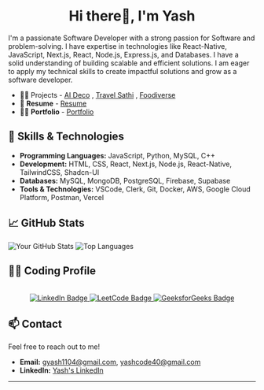 
<h1 align="center">Hi there👋, I'm Yash</h1>


I'm a passionate Software Developer with a strong passion for Software and problem-solving. I have expertise in technologies like React-Native, JavaScript, Next.js, React, Node.js, Express.js, and Databases. I have a solid understanding of building scalable and efficient solutions. I am eager to apply my technical skills to create impactful solutions and grow as a software developer.

 - 👨‍💻 Projects -  [AI Deco](https://ai-deco.vercel.app/) , [Travel Sathi](https://ai-trip-planner-gules.vercel.app/) , [Foodiverse](https://recipe-junction-ten.vercel.app/)
 - 📍 **Resume** -  [Resume](https://drive.google.com/file/d/1NtoVdCu-BeQBbCimQh1wz_BmND4ZmCkG/view?usp=sharing)
 - 👨‍💻 **Portfolio** - [Portfolio](https://portfolio-yash-1104githubs-projects.vercel.app/)
## 🚀 Skills & Technologies
- **Programming Languages:** JavaScript, Python, MySQL, C++
- **Development:** HTML, CSS, React, Next.js, Node.js, React-Native, TailwindCSS, Shadcn-UI
- **Databases:** MySQL, MongoDB, PostgreSQL, Firebase, Supabase
- **Tools & Technologies:** VSCode, Clerk, Git, Docker, AWS, Google Cloud Platform, Postman, Vercel


## 📈 GitHub Stats
![Your GitHub Stats](https://github-readme-stats.vercel.app/api?username=yash-1104github&show_icons=true&theme=radical) 
![Top Languages](https://github-readme-stats.vercel.app/api/top-langs/?username=yash-1104github&layout=compact&theme=radical)

## 👨‍💻 Coding Profile
<br/>
 <div id="badges" align="center">
  <a href="https://www.linkedin.com/in/yash-gupta-1a137b223"">
    <img src="https://img.shields.io/badge/LinkedIn-blue?style=for-the-badge&logo=linkedin&logoColor=white" alt="LinkedIn Badge"/>
  </a>
  
  <a href="https://leetcode.com/u/yash_leetcode04//">
    <img src="https://img.shields.io/badge/LeetCode-orange?style=for-the-badge&logo=leetcode&logoColor=white" alt="LeetCode Badge"/>
</a>

 <a href="https://www.geeksforgeeks.org/user/yashcode40/">
    <img src="https://img.shields.io/badge/GeeksforGeeks-9B59B6?style=for-the-badge&logo=GeeksforGeeks&logoColor=white"  alt="GeeksforGeeks Badge"/>
</a>
</div>

## 📫 Contact
Feel free to reach out to me!
- **Email:** gyash1104@gmail.com, yashcode40@gmail.com
- **LinkedIn:** [Yash's LinkedIn](https://www.linkedin.com/in/yash-gupta-1a137b223/)
---
